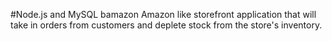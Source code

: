#Node.js and MySQL bamazon
 Amazon like storefront application that will take in orders from customers and deplete stock from the  store's inventory.

